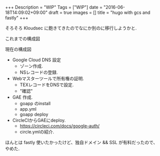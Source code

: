 +++
Description = "WIP"
Tags = ["WIP"]
date = "2016-06-18T14:09:02+09:00"
draft = true
images = []
title = "hugo with gcs and fastly"
+++

そろそろ Kloudsec に飽きてきたのでなにか別のに移行しようかと.

これまでの構成図

現在の構成図

- Google Cloud DNS 設定
    - ゾーン作成.
    - NSレコードの登録.
- Webマスターツールで所有権の証明.
    - TEXレコードをDNSで設定.
    - "確認"
- GAE 作成.
    - goapp のinstall
    - app.yml
    - goapp deploy
- CircleCIからGAEにdeploy.
    - https://circleci.com/docs/google-auth/
    - circle.ymlの紹介.

ほんとは fastly 使いたかったけど、独自ドメイン && SSL が有料だったので、やめた.
